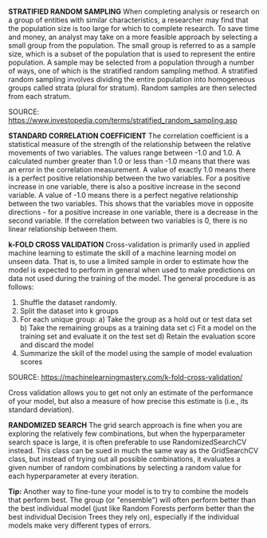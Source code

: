 **STRATIFIED RANDOM SAMPLING**
When completing analysis or research on a group of entities with similar characteristics, a researcher may find that the population size is too large for which to complete research. To save time and money, an analyst may take on a more feasible approach by selecting a small group from the population. The small group is referred to as a sample size, which is a subset of the population that is used to represent the entire population. A sample may be selected from a population through a number of ways, one of which is the stratified random sampling method. A stratified random sampling involves dividing the entire population into homogeneous groups called strata (plural for stratum). Random samples are then selected from each stratum.

SOURCE: https://www.investopedia.com/terms/stratified_random_sampling.asp

**STANDARD CORRELATION COEFFICIENT** The correlation coefficient is a statistical measure of the strength of the relationship between the relative movements of two variables. The values range between -1.0 and 1.0. A calculated number greater than 1.0 or less than -1.0 means that there was an error in the correlation measurement. A value of exactly 1.0 means there is a perfect positive relationship between the two variables. For a positive increase in one variable, there is also a positive increase in the second variable. A value of -1.0 means there is a perfect negative relationship between the two variables. This shows that the variables move in opposite directions - for a positive increase in one variable, there is a decrease in the second variable. If the correlation between two variables is 0, there is no linear relationship between them.

**k-FOLD CROSS VALIDATION**
Cross-validation is primarily used in applied machine learning to estimate the skill of a machine learning model on unseen data. That is, to use a limited sample in order to estimate how the model is expected to perform in general when used to make predictions on data not used during the training of the model. The general procedure is as follows:

   1. Shuffle the dataset randomly.
   2. Split the dataset into k groups
   3. For each unique group: 
        a) Take the group as a hold out or test data set 
        b) Take the remaining groups as a training data set 
        c) Fit a model on the training set and evaluate it on the test set 
        d) Retain the evaluation score and discard the model
   4. Summarize the skill of the model using the sample of model evaluation scores

SOURCE: https://machinelearningmastery.com/k-fold-cross-validation/

Cross validation allows you to get not only an estimate of the performance of your model, but also a measure of how precise this estimate is (i.e., its standard deviation).

**RANDOMIZED SEARCH** 
The grid search approach is fine when you are exploring the relatively few combinations, but when the hyperparameter search space is large, it is often preferable to use RandomizedSearchCV instead. This class can be sued in much the same way as the GridSearchCV class, but instead of trying out all possible combinations, it evaluates a given number of random combinations by selecting a random value for each hyperparameter at every iteration.

**Tip:** Another way to fine-tune your model is to try to combine the models that perform best. The group (or "ensemble") will often perform better than the best individual model (just like Random Forests perform better than the best individual Decision Trees they rely on), especially if the individual models make very different types of errors.
